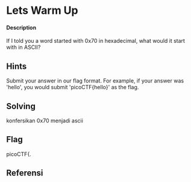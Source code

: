 # Lets Warm Up
#### Description

If I told you a word started with 0x70 in hexadecimal, what would it start with in ASCII?
## Hints
Submit your answer in our flag format. For example, if your answer was 'hello', you would submit 'picoCTF{hello}' as the flag.
## Solving
konfersikan 0x70 menjadi ascii
## Flag
picoCTF{.
## Referensi
